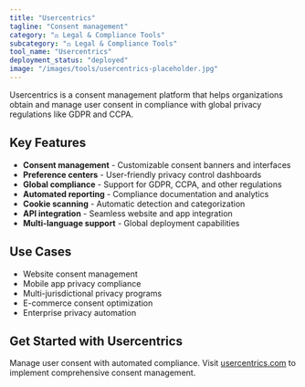 ```yaml
---
title: "Usercentrics"
tagline: "Consent management"
category: "⚖️ Legal & Compliance Tools"
subcategory: "⚖️ Legal & Compliance Tools"
tool_name: "Usercentrics"
deployment_status: "deployed"
image: "/images/tools/usercentrics-placeholder.jpg"
---
```

Usercentrics is a consent management platform that helps organizations obtain and manage user consent in compliance with global privacy regulations like GDPR and CCPA.

## Key Features

- **Consent management** - Customizable consent banners and interfaces
- **Preference centers** - User-friendly privacy control dashboards
- **Global compliance** - Support for GDPR, CCPA, and other regulations
- **Automated reporting** - Compliance documentation and analytics
- **Cookie scanning** - Automatic detection and categorization
- **API integration** - Seamless website and app integration
- **Multi-language support** - Global deployment capabilities

## Use Cases

- Website consent management
- Mobile app privacy compliance
- Multi-jurisdictional privacy programs
- E-commerce consent optimization
- Enterprise privacy automation

## Get Started with Usercentrics

Manage user consent with automated compliance. Visit [usercentrics.com](https://usercentrics.com) to implement comprehensive consent management.
